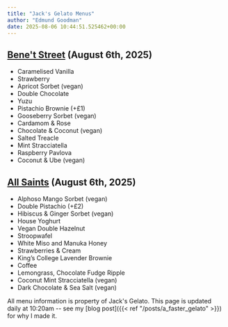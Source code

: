 ```yaml
---
title: "Jack's Gelato Menus"
author: "Edmund Goodman"
date: 2025-08-06 10:44:51.525462+00:00
---
```


## [Bene't Street](https://www.jacksgelato.com/bene-t-street-menu) (August 6th, 2025)

- Caramelised Vanilla
- Strawberry
- Apricot Sorbet (vegan)
- Double Chocolate
- Yuzu
- Pistachio Brownie (+£1)
- Gooseberry Sorbet (vegan)
- Cardamom & Rose
- Chocolate & Coconut  (vegan)
- Salted Treacle
- Mint Stracciatella
- Raspberry Pavlova
- Coconut & Ube (vegan)


## [All Saints](https://www.jacksgelato.com/all-saints-menu) (August 6th, 2025)

- Alphoso Mango Sorbet (vegan)
- Double Pistachio (+£2)
- Hibiscus & Ginger Sorbet (vegan)
- House Yoghurt
- Vegan Double Hazelnut
- Stroopwafel
- White Miso and Manuka Honey
- Strawberries & Cream
- King’s College Lavender Brownie
- Coffee
- Lemongrass, Chocolate Fudge Ripple
- Coconut Mint Stracciatella (vegan)
- Dark Chocolate & Sea Salt (vegan)

All menu information is property of Jack's Gelato. This page is
updated daily at 10:20am -- see my
[blog post]({{< ref "/posts/a_faster_gelato" >}}) for why I made it.
